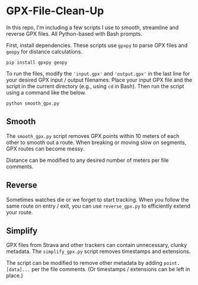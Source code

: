 # GPX-File-Clean-Up
In this repo, I'm including a few scripts I use to smooth, streamline and reverse GPX files. All Python-based with Bash prompts.

First, install dependencies. These scripts use `gpxpy` to parse GPX files and `geopy` for distance calculations.

`pip install gpxpy geopy`

To run the files, modify the `'input.gpx'` and `'output.gpx'` in the last line for your desired GPX input / output filenames. Place your input GPX file and the script in the current directory (e.g., using `cd` in Bash). Then run the script using a command like the below.

`python smooth_gpx.py`

## Smooth

The `smooth_gpx.py` script removes GPX points within 10 meters of each other to smooth out a route. When breaking or moving slow on segments, GPX routes can become messy.

Distance can be modified to any desired number of meters per file comments.

## Reverse

Sometimes watches die or we forget to start tracking. When you follow the same route on entry / exit, you can use `reverse_gpx.py` to efficiently extend your route.

## Simplify

GPX files from Strava and other trackers can contain unnecessary, clunky metadata. The `simplify_gpx.py` script removes timestamps and extensions.

The script can be modified to remove other metadata by adding `point.[data]...` per the file comments. (Or timestamps / extensions can be left in place.)
